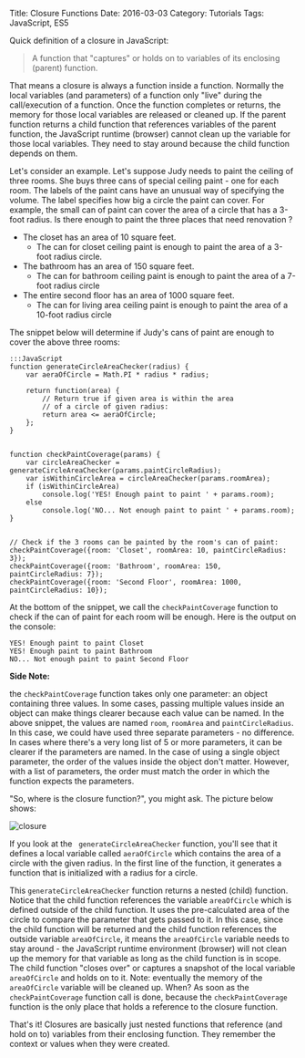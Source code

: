 Title: Closure Functions
Date: 2016-03-03
Category: Tutorials
Tags: JavaScript, ES5

Quick definition of a closure in JavaScript:

> A function that "captures" or holds on to variables of its enclosing (parent) function.

That means a closure is always a function inside a function. Normally the local variables (and parameters) of a function only "live" during the call/execution of a function. Once the function completes or returns, the memory for those local variables are released or cleaned up. If the parent function returns a child function that references variables of the parent function, the JavaScript runtime (browser) cannot clean up the variable for those local variables. They need to stay around because the child function depends on them.

Let's consider an example. Let's suppose Judy needs to paint the ceiling of three rooms. She buys three cans of special ceiling paint - one for each room. The labels of the paint cans have an unusual way of specifying the volume. The label specifies how big a circle the paint can cover. For example, the small can of paint can cover the area of a circle that has a 3-foot radius. Is there enough to paint the three places that need renovation ?  

* The closet has an area of 10 square feet.
    * The can for closet ceiling paint is enough to paint the area of a 3-foot radius circle.
* The bathroom has an area of 150 square feet.
    * The can for bathroom ceiling paint is enough to paint the area of a 7-foot radius circle
* The entire second floor has an area of 1000 square feet.
    * The can for living area ceiling paint is enough to paint the area of a 10-foot radius circle

The snippet below will determine if Judy's cans of paint are enough to cover the above three rooms:

    :::JavaScript
    function generateCircleAreaChecker(radius) {
        var aeraOfCircle = Math.PI * radius * radius;

        return function(area) {
            // Return true if given area is within the area
            // of a circle of given radius:
            return area <= aeraOfCircle;
        };
    }


    function checkPaintCoverage(params) {
        var circleAreaChecker = generateCircleAreaChecker(params.paintCircleRadius);
        var isWithinCircleArea = circleAreaChecker(params.roomArea);
        if (isWithinCircleArea)
            console.log('YES! Enough paint to paint ' + params.room);
        else    
            console.log('NO... Not enough paint to paint ' + params.room);
    }


    // Check if the 3 rooms can be painted by the room's can of paint:
    checkPaintCoverage({room: 'Closet', roomArea: 10, paintCircleRadius: 3});
    checkPaintCoverage({room: 'Bathroom', roomArea: 150, paintCircleRadius: 7});
    checkPaintCoverage({room: 'Second Floor', roomArea: 1000, paintCircleRadius: 10});

At the bottom of the snippet, we call the `checkPaintCoverage` function to check if the can of paint for each room will be enough. Here is the output on the console:

    YES! Enough paint to paint Closet
    YES! Enough paint to paint Bathroom
    NO... Not enough paint to paint Second Floor

**Side Note:**

the `checkPaintCoverage` function takes only one parameter: an object containing three values. In some cases, passing multiple values inside an object can make things clearer because each value can be named. In the above snippet, the values are named `room`, `roomArea` and `paintCircleRadius`. In this case, we could have used three separate parameters - no difference. In cases where there's a very long list of 5 or more parameters, it can be clearer if the parameters are named. In the case of using a single object parameter, the order of the values inside the object don't matter. However, with a list of parameters, the order must match the order in which the function expects the parameters.

"So, where is the closure function?", you might ask. The picture below shows:

![closure]({static}/extras/closure.png)

If you look at the ` generateCircleAreaChecker` function, you'll see that it defines a local variable called `aeraOfCircle` which contains the area of a circle with the given radius. 
In the first line of the function, it generates a function that is initialized with a radius for a circle.

This `generateCircleAreaChecker` function returns a nested (child) function. Notice that the child function references the variable `areaOfCircle` which is defined outside of the child function. It uses the pre-calculated area of the circle to compare the parameter that gets passed to it. In this case, since the child function will be returned and the child function references the outside variable `areaOfCircle`, it means the `areaOfCircle` variable needs to stay around - the JavaScript runtime environment (browser) will not clean up the memory for that variable as long as the child function is in scope. The child function "closes over" or captures a snapshot of the local variable `areaOfCircle` and holds on to it. Note: eventually the memory of the `areaOfCircle` variable will be cleaned up. When? As soon as the `checkPaintCoverage` function call is done, because the `checkPaintCoverage` function is the only place that holds a reference to the closure function.

That's it! Closures are basically just nested functions that reference (and hold on to) variables from their enclosing function. They remember the context or values when they were created.
